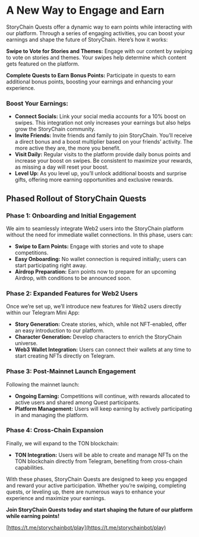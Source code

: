 # A New Way to Engage and Earn

StoryChain Quests offer a dynamic way to earn points while interacting with our platform. Through a series of engaging activities, you can boost your earnings and shape the future of StoryChain. Here’s how it works:

**Swipe to Vote for Stories and Themes:** Engage with our content by swiping to vote on stories and themes. Your swipes help determine which content gets featured on the platform.

**Complete Quests to Earn Bonus Points:** Participate in quests to earn additional bonus points, boosting your earnings and enhancing your experience.

### **Boost Your Earnings:** <a href="#id-15d1" id="id-15d1"></a>

* **Connect Socials:** Link your social media accounts for a 10% boost on swipes. This integration not only increases your earnings but also helps grow the StoryChain community.
* **Invite Friends:** Invite friends and family to join StoryChain. You’ll receive a direct bonus and a boost multiplier based on your friends’ activity. The more active they are, the more you benefit.
* **Visit Daily:** Regular visits to the platform provide daily bonus points and increase your boost on swipes. Be consistent to maximize your rewards, as missing a day will reset your boost.
* **Level Up:** As you level up, you’ll unlock additional boosts and surprise gifts, offering more earning opportunities and exclusive rewards.

## Phased Rollout of StoryChain Quests <a href="#eb76" id="eb76"></a>

### **Phase 1: Onboarding and Initial Engagement** <a href="#id-067c" id="id-067c"></a>

We aim to seamlessly integrate Web2 users into the StoryChain platform without the need for immediate wallet connections. In this phase, users can:

* **Swipe to Earn Points:** Engage with stories and vote to shape competitions.
* **Easy Onboarding:** No wallet connection is required initially; users can start participating right away.
* **Airdrop Preparation:** Earn points now to prepare for an upcoming Airdrop, with conditions to be announced soon.

### **Phase 2: Expanded Features for Web2 Users** <a href="#f20a" id="f20a"></a>

Once we’re set up, we’ll introduce new features for Web2 users directly within our Telegram Mini App:

* **Story Generation:** Create stories, which, while not NFT-enabled, offer an easy introduction to our platform.
* **Character Generation:** Develop characters to enrich the StoryChain universe.
* **Web3 Wallet Integration:** Users can connect their wallets at any time to start creating NFTs directly on Telegram.

### **Phase 3: Post-Mainnet Launch Engagement** <a href="#id-1a86" id="id-1a86"></a>

Following the mainnet launch:

* **Ongoing Earning:** Competitions will continue, with rewards allocated to active users and shared among Quest participants.
* **Platform Management:** Users will keep earning by actively participating in and managing the platform.

### **Phase 4: Cross-Chain Expansion** <a href="#id-6296" id="id-6296"></a>

Finally, we will expand to the TON blockchain:

* **TON Integration:** Users will be able to create and manage NFTs on the TON blockchain directly from Telegram, benefiting from cross-chain capabilities.

With these phases, StoryChain Quests are designed to keep you engaged and reward your active participation. Whether you’re swiping, completing quests, or leveling up, there are numerous ways to enhance your experience and maximize your earnings.

**Join StoryChain Quests today and start shaping the future of our platform while earning points!**

[https://t.me/storychainbot/play](https://t.me/storychainbot/play)
